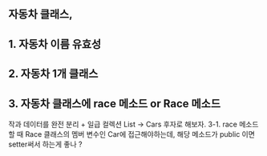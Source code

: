 자동차 클래스, 
----
## 1. 자동차 이름 유효성

## 2. 자동차 1개 클래스

## 3. 자동차 클래스에 race 메소드 or Race 메소드
작과 데이터를 완전 분리 + 일급 컬렉션 List<car> -> Cars
후자로 해보자.
3-1. race 메소드 할 때 Race 클래스의 멤버 변수인 Car에 접근해야하는데,
해당 메소드가 public 이면 setter써서 하는게 좋나 ?

